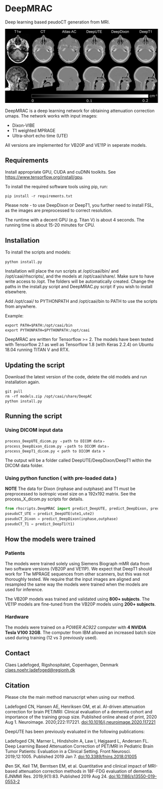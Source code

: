 ﻿# DeepMRAC
Deep learning based peudoCT generation from MRI.

![Example pseudoCT images](/images/figure2.png)

DeepMRAC is a deep learning network for obtaining attenuation correction umaps. The network works with input images:
 - Dixon-VIBE
 - T1 weighted MPRAGE
 - Ultra-short echo time (UTE)

All versions are implemented for VB20P and VE11P in seperate models.

## Requirements
Install appropriate GPU, CUDA and cuDNN toolkits. See https://www.tensorflow.org/install/gpu.

To install the required software tools using pip, run:

```
pip install -r requirements.txt
```

Please note - to use DeepDixon or DeepT1, you further need to install FSL, as the images are preprocessed to correct resolution.

The runtime with a decent GPU (e.g. Titan V) is about 4 seconds. The running time is about 15-20 minutes for CPU.

## Installation
To install the scripts and models:

``
python install.py
``

Installation will place the run scripts at /opt/caai/bin/ and /opt/caai/rhscripts/, and the models at /opt/caai/share/. Make sure to have write access to /opt.
The folders will be automatically created. Change the paths in the install.py script and DeepMRAC.py script if you wish to install elsewhere.

Add /opt/caai/ to PYTHONPATH and /opt/caai/bin to PATH to use the scripts from anywhere.

Example:

```
export PATH=$PATH:/opt/caai/bin
export PYTHONPATH=$PYTHONPATH:/opt/caai
```

DeepMRAC are written for Tensorflow >= 2. The models have been tested with Tensorflow 2.1 as well as Tensorflow 1.8 (with Keras 2.2.4) on Ubuntu 18.04 running TITAN V and RTX.

## Updating the script
Download the latest version of the code, delete the old models and run installation again.
```
git pull
rm -rf models.zip /opt/caai/share/DeepAC
python install.py
```

## Running the script

### Using DICOM input data
```
process_DeepUTE_dicom.py ﹤path to DICOM data﹥
process_DeepDixon_dicom.py ﹤path to DICOM data﹥
process_DeepT1_dicom.py < path to DICOM data >
```

The output will be a folder called DeepUTE/DeepDixon/DeepT1 within the DICOM data folder.

### Using python function ( with pre-loaded data )
**NOTE** The data for Dixon (inphase and outphase) and T1 must be preprocessed to isotropic voxel size on a 192x192 matrix. See the process_X_dicom.py scripts for details.

```python
from rhscripts.DeepMRAC import predict_DeepUTE, predict_DeepDixon, predict_DeepT1
pseudoCT_UTE = predict_DeepUTE(ute1,ute2)
pseudoCT_Dixon = predict_DeepDixon(inphase,outphase)
pseudoCT_T1 = predict_DeepT1(t1)
```

## How the models were trained
### Patients
The models were trained solely using Siemens Biograph mMR data from two software versions (VB20P and VE11P). We expect that DeepT1 should work for T1w MPRAGE sequences from other scanners, but this was not thoroughly tested. We require that the input images are aligned and resampled the same way the models were trained when the models are used for inference.

The VB20P models was trained and validated using **800+ subjects**. The VE11P models are fine-tuned from the VB20P models using **200+ subjects**.

### Hardware
The models were trained on a *POWER AC922* computer with **4 NVIDIA Tesla V100 32GB**. The computer from IBM allowed an increased batch size used during training (12 vs 3 previously used).

## Contact
Claes Ladefoged, Rigshospitalet, Copenhagen, Denmark
claes.noehr.ladefoged@regionh.dk

## Citation
Please cite the main method manuscript when using our method.

Ladefoged CN, Hansen AE, Henriksen OM, et al. AI-driven attenuation correction for brain PET/MRI: Clinical evaluation of a dementia cohort and importance of the training group size. Published online ahead of print, 2020 Aug 1. Neuroimage. 2020;222:117221. [doi:10.1016/j.neuroimage.2020.117221](https://www.sciencedirect.com/science/article/pii/S1053811920307072)

DeepUTE has been previously evaluated in the following publications:

Ladefoged CN, Marner L, Hindsholm A, Law I, Højgaard L, Andersen FL. Deep Learning Based Attenuation Correction of PET/MRI in Pediatric Brain Tumor Patients: Evaluation in a Clinical Setting. Front Neurosci. 2019;12:1005. Published 2019 Jan 7. [doi:10.3389/fnins.2018.01005](https://www.frontiersin.org/articles/10.3389/fnins.2018.01005/full)

Øen SK, Keil TM, Berntsen EM, et al. Quantitative and clinical impact of MRI-based attenuation correction methods in 18F-FDG evaluation of dementia. EJNMMI Res. 2019;9(1):83. Published 2019 Aug 24. [doi:10.1186/s13550-019-0553-2](https://www.ncbi.nlm.nih.gov/pmc/articles/PMC6708519/)

